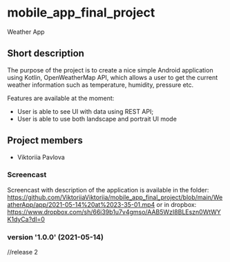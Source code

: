 # mobile_app_final_project
Weather App

## Short description
The purpose of the project is to create a nice simple Android application using Kotlin, OpenWeatherMap API, which allows a user to get the current weather information such as temperature, humidity, pressure etc. 

Features are available at the moment:
- User is able to see UI with data using REST API;
- User is able to use both landscape and portrait UI mode

## Project members
- Viktoriia Pavlova


### Screencast 
Screencast with description of the application is available in the folder: https://github.com/ViktoriiaViktoriia/mobile_app_final_project/blob/main/WeatherApp/app/2021-05-14%20at%2023-35-01.mp4
or in dropbox: https://www.dropbox.com/sh/66i39b1u7v4gmso/AAB5WzI8BLEszn0WtWYK1dyCa?dl=0


### version '1.0.0' (2021-05-14)
//release 2
